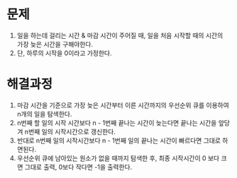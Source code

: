 # 문제

1. 일을 하는데 걸리는 시간 & 마감 시간이 주어질 때, 일을 처음 시작할 때의 시간의 가장 늦은 시간을 구해야한다.
2. 단, 하루의 시작을 0이라고 가정한다.



# 해결과정

1. 마감 시간을 기준으로 가장 늦은 시간부터 이른 시간까지의 우선순위 큐를 이용하여 n개의 일을 탐색한다.
2. n번째 할 일의 시작 시간보다 n - 1번째 끝나는 시간이 늦는다면 끝나는 시간을 앞당겨 n번째 일의 시작시간으로 갱신한다.
3. 반대로 n번째 일의 시작시간보다 n - 1번째 일의 끝나는 시간이 빠르다면 그대로 하면된다.
4. 우선순위 큐에 남아있는 원소가 없을 때까지 탐색한 후, 최종 시작시간이 0 보다 크면 그대로 출력, 0보다 작다면 -1을 출력한다.